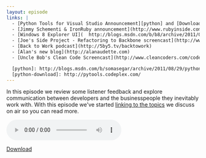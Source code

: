 ```yaml
---
layout: episode
links: |
  - [Python Tools for Visual Studio Announcement][python] and [Download][python-download]
  - [Jimmy Schementi & IronRuby announcement](http://www.rubyinside.com/microsoft-tires-of-ironruby-jimmy-schementi-jumps-ship-3639.html)
  - [Windows 8 Explorer UI](  http://blogs.msdn.com/b/b8/archive/2011/08/29/improvements-in-windows-explorer.aspx)
  - [Joe's Side Project - Refactoring to Backbone screencast](http://www.refactoringtobackbone.com)
  - [Back to Work podcast](http://5by5.tv/backtowork)
  - [Alan's new blog](http://alanaudette.com)
  - [Uncle Bob's Clean Code Screencast](http://www.cleancoders.com/codecast/clean-code-episode-1/show)

  [python]: http://blogs.msdn.com/b/somasegar/archive/2011/08/29/python-tools-for-visual-studio.aspx
  [python-download]: http://pytools.codeplex.com/
---
```


In this episode we review some listener feedback and explore communication between developers and the businesspeople they inevitably work with. With this episode we've started [linking to the topics](/episodes/week-6) we discuss on air so you can read more.

<audio controls="" height="20" width="320">
  <source src="/episodes/week6.mp3" type="audio/mp3">
  <source src="/episodes/week6.ogg" type="audio/ogg">
</audio>

[Download](/episodes/week6.mp3)
